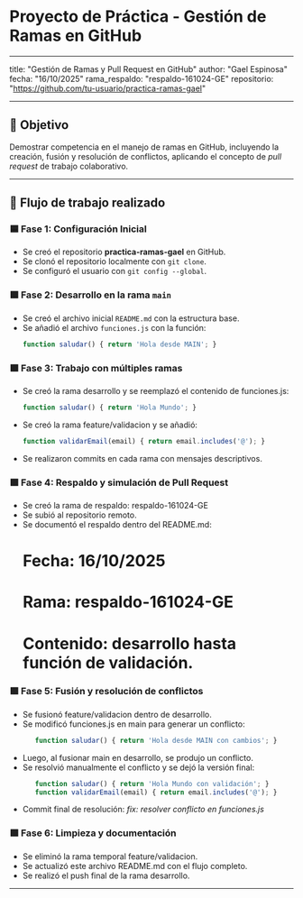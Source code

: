 # Proyecto de Práctica - Gestión de Ramas en GitHub

---

title: "Gestión de Ramas y Pull Request en GitHub"
author: "Gael Espinosa"
fecha: "16/10/2025"
rama_respaldo: "respaldo-161024-GE"
repositorio: "https://github.com/tu-usuario/practica-ramas-gael"

---

## 🎯 Objetivo
Demostrar competencia en el manejo de ramas en GitHub, incluyendo la creación, fusión y resolución de conflictos, aplicando el concepto de *pull request* de trabajo colaborativo.

---

## 🧩 Flujo de trabajo realizado

### 🟦 Fase 1: Configuración Inicial
- Se creó el repositorio **practica-ramas-gael** en GitHub.
- Se clonó el repositorio localmente con `git clone`.
- Se configuró el usuario con `git config --global`.

### 🟩 Fase 2: Desarrollo en la rama `main`
- Se creó el archivo inicial `README.md` con la estructura base.
- Se añadió el archivo `funciones.js` con la función:
  ```js
  function saludar() { return 'Hola desde MAIN'; }

### 🟩 Fase 3: Trabajo con múltiples ramas
- Se creó la rama desarrollo y se reemplazó el contenido de funciones.js:
  ```js
  function saludar() { return 'Hola Mundo'; }
- Se creó la rama feature/validacion y se añadió:
  ```js
  function validarEmail(email) { return email.includes('@'); }
- Se realizaron commits en cada rama con mensajes descriptivos.


### 🟩 Fase 4: Respaldo y simulación de Pull Request
- Se creó la rama de respaldo: respaldo-161024-GE
- Se subió al repositorio remoto.
- Se documentó el respaldo dentro del README.md:
    # Fecha: 16/10/2025
    # Rama: respaldo-161024-GE
    # Contenido: desarrollo hasta función de validación.

### 🟩 Fase 5: Fusión y resolución de conflictos
- Se fusionó feature/validacion dentro de desarrollo.
- Se modificó funciones.js en main para generar un conflicto:
  ```js
     function saludar() { return 'Hola desde MAIN con cambios'; }
- Luego, al fusionar main en desarrollo, se produjo un conflicto.
- Se resolvió manualmente el conflicto y se dejó la versión final:
  ```js
     function saludar() { return 'Hola Mundo con validación'; }
     function validarEmail(email) { return email.includes('@'); }
- Commit final de resolución:
    *fix: resolver conflicto en funciones.js*

### 🟩 Fase 6: Limpieza y documentación
- Se eliminó la rama temporal feature/validacion.
- Se actualizó este archivo README.md con el flujo completo.
- Se realizó el push final de la rama desarrollo.

---